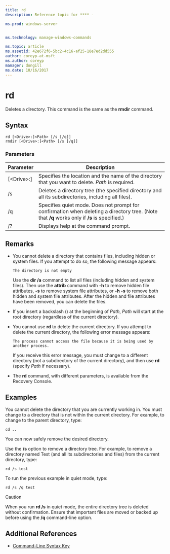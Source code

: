 ```yaml
---
title: rd
description: Reference topic for **** - 

ms.prod: windows-server


ms.technology: manage-windows-commands

ms.topic: article
ms.assetid: 42e672f6-5bc2-4c16-af25-18e7ed2dd555
author: coreyp-at-msft
ms.author: coreyp
manager: dongill
ms.date: 10/16/2017
---
```


# rd



Deletes a directory. This command is the same as the **rmdir** command.



## Syntax

```
rd [<Drive>:]<Path> [/s [/q]]
rmdir [<Drive>:]<Path> [/s [/q]]
```

### Parameters

|     Parameter     |                                                                 Description                                                                  |
|-------------------|----------------------------------------------------------------------------------------------------------------------------------------------|
| [\<Drive>:]<Path> |                      Specifies the location and the name of the directory that you want to delete. *Path* is required.                       |
|        /s         |                     Deletes a directory tree (the specified directory and all its subdirectories, including all files).                      |
|        /q         | Specifies quiet mode. Does not prompt for confirmation when deleting a directory tree. (Note that **/q** works only if **/s** is specified.) |
|        /?         |                                                     Displays help at the command prompt.                                                     |

## Remarks

-   You cannot delete a directory that contains files, including hidden or system files. If you attempt to do so, the following message appears:

    `The directory is not empty`

    Use the **dir /a** command to list all files (including hidden and system files). Then use the **attrib** command with **-h** to remove hidden file attributes, **-s** to remove system file attributes, or **-h -s** to remove both hidden and system file attributes. After the hidden and file attributes have been removed, you can delete the files.
-   If you insert a backslash (\) at the beginning of *Path*, *Path* will start at the root directory (regardless of the current directory).
-   You cannot use **rd** to delete the current directory. If you attempt to delete the current directory, the following error message appears:

    `The process cannot access the file because it is being used by another process.`

    If you receive this error message, you must change to a different directory (not a subdirectory of the current directory), and then use **rd** (specify *Path* if necessary).
-   The **rd** command, with different parameters, is available from the Recovery Console.

## Examples

You cannot delete the directory that you are currently working in. You must change to a directory that is not within the current directory. For example, to change to the parent directory, type:
```
cd ..
```
You can now safely remove the desired directory.

Use the **/s** option to remove a directory tree. For example, to remove a directory named Test (and all its subdirectories and files) from the current directory, type:
```
rd /s test
```
To run the previous example in quiet mode, type:
```
rd /s /q test
```

> [!CAUTION]
> When you run **rd /s** in quiet mode, the entire directory tree is deleted without confirmation. Ensure that important files are moved or backed up before using the **/q** command-line option.

## Additional References

- [Command-Line Syntax Key](command-line-syntax-key.md)